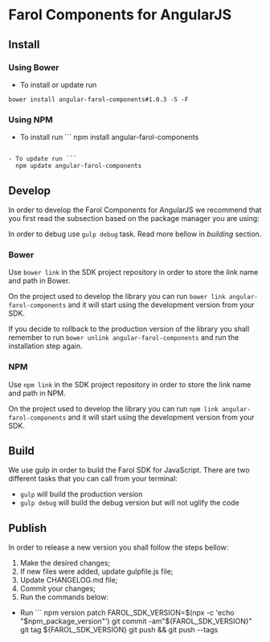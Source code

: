 # Farol Components for AngularJS

## Install

### Using Bower

- To install or update run

```
bower install angular-farol-components#1.0.3 -S -F
```

### Using NPM

- To install run ```
  npm install angular-farol-components

````

- To update run ```
  npm update angular-farol-components

````

## Develop

In order to develop the Farol Components for AngularJS we recommend that you first read the subsection based on the package manager you are using:

In order to debug use `gulp debug` task. Read more bellow in _building_ section.

### Bower

Use `bower link` in the SDK project repository in order to store the link name and path in Bower.

On the project used to develop the library you can run `bower link angular-farol-components` and it will start using the development version from your SDK.

If you decide to rollback to the production version of the library you shall remember to run `bower unlink angular-farol-components` and run the installation step again.

### NPM

Use `npm link` in the SDK project repository in order to store the link name and path in NPM.

On the project used to develop the library you can run `npm link angular-farol-components` and it will start using the development version from your SDK.

## Build

We use gulp in order to build the Farol SDK for JavaScript. There are two different tasks that you can call from your terminal:

- `gulp` will build the production version
- `gulp debug` will build the debug version but will not uglify the code

## Publish

In order to release a new version you shall follow the steps bellow:

1. Make the desired changes;
2. If new files were added, update gulpfile.js file;
3. Update CHANGELOG.md file;
4. Commit your changes;
5. Run the commands below:

- Run ```
  npm version patch
  FAROL_SDK_VERSION=$(npx -c 'echo "$npm_package_version"')
  git commit -am"${FAROL_SDK_VERSION}"
git tag ${FAROL_SDK_VERSION}
  git push && git push --tags

```

```
